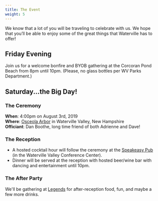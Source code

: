 ```yaml
---
title: The Event
weight: 5
---
```

We know that a lot of you will be traveling to celebrate with us. We hope that you’ll be able to enjoy some of the great things that Waterville has to offer!

## Friday Evening
Join us for a welcome bonfire and BYOB gathering at the Corcoran Pond Beach from 8pm until 10pm. (Please, no glass bottles per WV Parks Department.)

## Saturday...the Big Day!
### The Ceremony

**When**: 4:00pm on August 3rd, 2019\
**Where**: [Osceola Arbor](https://www.google.com/maps/place/43%C2%B056'59.6%22N+71%C2%B030'08.2%22W/@43.949878,-71.5028332,144m/data=!3m2!1e3!4b1!4m14!1m7!3m6!1s0x4cb37009a20d26a5:0x84f0c15e38bbf187!2sWaterville+Valley,+NH!3b1!8m2!3d43.9500695!4d-71.4995204!3m5!1s0x0:0x0!7e2!8m2!3d43.9498779!4d-71.5022857) in Waterville Valley, New Hampshire\
**Officiant**: Dan Boothe, long time friend of both Adrienne and Dave!

### The Reception

* A hosted cocktail hour will follow the ceremony at the [Speakeasy Pub](https://www.google.com/maps/place/Waterville+Valley+Conference+Center/@43.948699,-71.5069292,144m/data=!3m1!1e3!4m13!1m7!3m6!1s0x4cb37009a20d26a5:0x84f0c15e38bbf187!2sWaterville+Valley,+NH!3b1!8m2!3d43.9500695!4d-71.4995204!3m4!1s0x4cb37abf8c50733b:0x34aa254f179afa86!8m2!3d43.9484125!4d-71.5062292) (in the Waterville Valley Conference Center).
* Dinner will be served at the reception with hosted beer/wine bar with dancing and entertainment until 10pm.

### The After Party
We'll be gathering at [Legends](https://www.google.com/maps/place/Legends+1291/@43.950332,-71.5071047,577m/data=!3m2!1e3!4b1!4m5!3m4!1s0x4cb37aea836051a1:0xbba673c74a9316e3!8m2!3d43.950332!4d-71.504916) for after-reception food, fun, and maybe a few more drinks.
